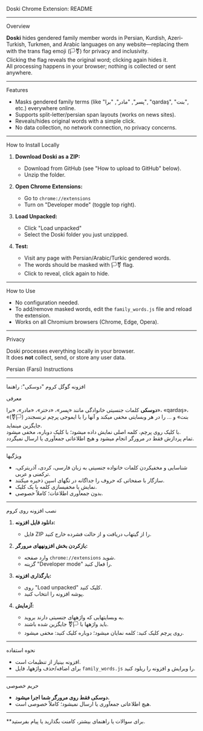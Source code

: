 Doski Chrome Extension: README

***

Overview

**Doski** hides gendered family member words in Persian, Kurdish, Azeri-Turkish, Turkmen, and Arabic languages on any website—replacing them with the trans flag emoji (🏳️⚧️) for privacy and inclusivity.  
Clicking the flag reveals the original word; clicking again hides it.  
All processing happens in your browser; nothing is collected or sent anywhere.

***

Features

- Masks gendered family terms (like "پسر", "مادر", "برا", "qardaş", "بنت", etc.) everywhere online.
- Supports split-letter/persian span layouts (works on news sites).
- Reveals/hides original words with a simple click.
- No data collection, no network connection, no privacy concerns.

***

How to Install Locally

1. **Download Doski as a ZIP:**
   - Download from GitHub (see "How to upload to GitHub" below).
   - Unzip the folder.

2. **Open Chrome Extensions:**
   - Go to `chrome://extensions`
   - Turn on "Developer mode" (toggle top right).

3. **Load Unpacked:**
   - Click "Load unpacked"
   - Select the Doski folder you just unzipped.

4. **Test:**
   - Visit any page with Persian/Arabic/Turkic gendered words.
   - The words should be masked with 🏳️⚧️ flag.
   - Click to reveal, click again to hide.

***

How to Use

- No configuration needed.
- To add/remove masked words, edit the `family_words.js` file and reload the extension.
- Works on all Chromium browsers (Chrome, Edge, Opera).

***

Privacy

Doski processes everything locally in your browser.  
It does **not** collect, send, or store any user data.


Persian (Farsi) Instructions

***

 افزونه گوگل کروم "دوسکی": راهنما

معرفی

**دوسکی** کلمات جنسیتی خانوادگی مانند «پسر»، «دختر»، «مادر»، «برا»، «qardaş»، «بنت» و ... را در هر وبسایتی مخفی میکند و آنها را با ایموجی پرچم ترنسجندر (🏳️⚧️) جایگزین مینماید.  
با کلیک روی پرچم، کلمه اصلی نمایش داده میشود؛ با کلیک دوباره، مخفی میشود.  
تمام پردازش فقط در مرورگر انجام میشود و هیچ اطلاعاتی جمعآوری یا ارسال نمیگردد.

***

ویژگیها

- شناسایی و مخفیکردن کلمات خانواده جنسیتی به زبان فارسی، کردی، آذریترکی، ترکمنی و عربی.
- سازگار با صفحاتی که حروف را جداگانه در تگهای اسپن ذخیره میکنند.
- نمایش یا مخفیسازی کلمه با یک کلیک.
- بدون جمعآوری اطلاعات؛ کاملاً خصوصی.

***

 نصب افزونه روی کروم

1. **دانلود فایل افزونه:**
   - فایل ZIP را از گیتهاب دریافت و از حالت فشرده خارج کنید.

2. **بازکردن بخش افزونههای مرورگر:**
   - وارد صفحه `chrome://extensions` شوید.
   - گزینه "Developer mode" را فعال کنید.

3. **بارگذاری افزونه:**
   - روی "Load unpacked" کلیک کنید.
   - پوشه افزونه را انتخاب کنید.

4. **آزمایش:**
   - به وبسایتهایی که واژههای جنسیتی دارند بروید.
   - باید واژهها با 🏳️⚧️ جایگزین شده باشند.
   - روی پرچم کلیک کنید: کلمه نمایان میشود؛ دوباره کلیک کنید: مخفی میشود.

***

 نحوه استفاده

- افزونه بینیاز از تنظیمات است.
- برای اضافه/حذف واژهها، فایل `family_words.js` را ویرایش و افزونه را ریلود کنید.

***

حریم خصوصی

- **دوسکی فقط روی مرورگر شما اجرا میشود.**
- هیچ اطلاعاتی جمعآوری یا ارسال نمیشود؛ کاملاً خصوصی است.

***
**برای سوالات یا راهنمای بیشتر، کامنت بگذارید یا پیام بفرستید.
